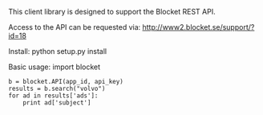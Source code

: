 This client library is designed to support the Blocket REST API.

Access to the API can be requested via:
http://www2.blocket.se/support/?id=18

Install:
	python setup.py install

Basic usage:
	import blocket

	b = blocket.API(app_id, api_key)
	results = b.search("volvo")
	for ad in results['ads']:
		print ad['subject']	
